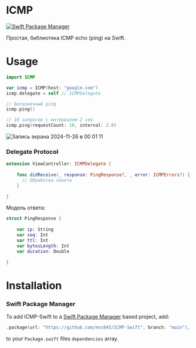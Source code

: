 ICMP
============

[![Swift Package Manager](https://rawgit.com/jlyonsmith/artwork/master/SwiftPackageManager/swiftpackagemanager-compatible.svg)](https://swift.org/package-manager/)

Простая, библиотека ICMP echo (ping) на Swift.

# Usage

```swift
import ICMP

var icmp = ICMP(host: "google.com")
icmp.delegate = self // ICMPDelegate

// Бесконечный ping
icmp.ping()

// 10 запросов с интервалом 2 сек.
icmp.ping(requestCount: 10, interval: 2.0)
```

![Запись экрана 2024-11-26 в 00 01 11](https://github.com/user-attachments/assets/144f7cb9-7af2-4de9-822a-d2e2b65e3d5c)

### Delegate Protocol

```swift
extension ViewController: ICMPDelegate {
    
    func didReceive(_ response: PingResponse?, _ error: ICMPErrors?) {
      // Обработка пакета
    }
    
}
```

Модель ответа:
```swift
struct PingResponse {
    
    var ip: String
    var seq: Int
    var ttl: Int
    var bytesLength: Int
    var duration: Double

}
```

# Installation

### Swift Package Manager
To add ICMP-Swift to a [Swift Package Manager](https://swift.org/package-manager/) based project, add:

```swift
.package(url: "https://github.com/mvc045/ICMP-Swift", branch: "main"),
```
to your `Package.swift` files `dependencies` array.

